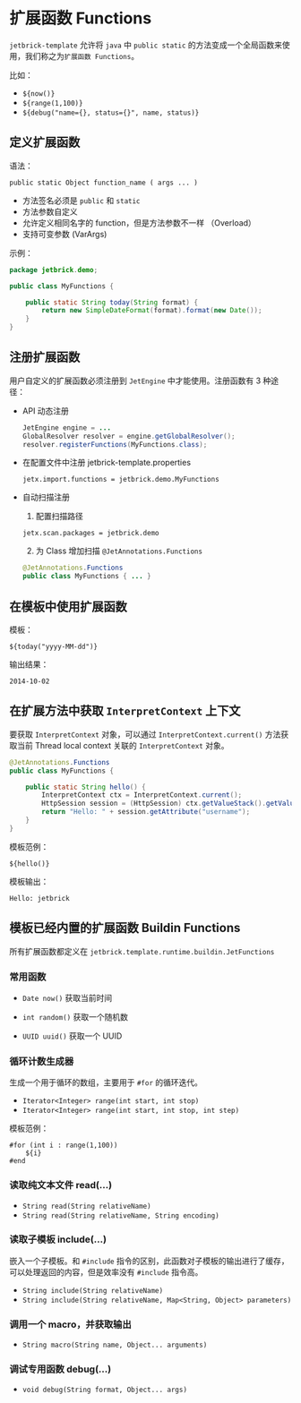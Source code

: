 扩展函数 Functions
================================

`jetbrick-template` 允许将 `java` 中 `public static` 的方法变成一个全局函数来使用，我们称之为`扩展函数 Functions`。

比如：

* `${now()}`
* `${range(1,100)}`
* `${debug("name={}, status={}", name, status)}`


定义扩展函数
---------------------

语法：

```
public static Object function_name ( args ... )
```

* 方法签名必须是 `public` 和 `static`
* 方法参数自定义
* 允许定义相同名字的 function，但是方法参数不一样 （Overload）
* 支持可变参数 (VarArgs)


示例：

```java
package jetbrick.demo;

public class MyFunctions {

    public static String today(String format) {
        return new SimpleDateFormat(format).format(new Date());
    }
}
```


注册扩展函数
--------------------

用户自定义的扩展函数必须注册到 `JetEngine` 中才能使用。注册函数有 3 种途径：

* API 动态注册

    ```java
    JetEngine engine = ...
    GlobalResolver resolver = engine.getGlobalResolver();
    resolver.registerFunctions(MyFunctions.class);
    ```

* 在配置文件中注册 jetbrick-template.properties 

    ```
    jetx.import.functions = jetbrick.demo.MyFunctions
    ```

* 自动扫描注册

    1. 配置扫描路径
    
    ```
    jetx.scan.packages = jetbrick.demo
    ```
    
    2. 为 Class 增加扫描 `@JetAnnotations.Functions`
    
    ```java
    @JetAnnotations.Functions
    public class MyFunctions { ... }
    ```


在模板中使用扩展函数
----------------------

模板：
	
```
${today("yyyy-MM-dd")}
```

输出结果：

```
2014-10-02
```


在扩展方法中获取 `InterpretContext` 上下文
-----------------------------------------------

要获取 `InterpretContext` 对象，可以通过 `InterpretContext.current()` 方法获取当前 Thread local context 关联的 `InterpretContext` 对象。


```java
@JetAnnotations.Functions
public class MyFunctions {

    public static String hello() {
        InterpretContext ctx = InterpretContext.current();
        HttpSession session = (HttpSession) ctx.getValueStack().getValue(JetWebContext.SESSION);
        return "Hello: " + session.getAttribute("username");
    }
}
```

模板范例：

```
${hello()}
```	

模板输出：

```
Hello: jetbrick
```	


模板已经内置的扩展函数 Buildin Functions
---------------------------------------------

所有扩展函数都定义在 `jetbrick.template.runtime.buildin.JetFunctions`

### 常用函数

* `Date now()`
  获取当前时间

* `int random()`
  获取一个随机数

* `UUID uuid()`
  获取一个 UUID


### 循环计数生成器

生成一个用于循环的数组，主要用于 `#for` 的循环迭代。

* `Iterator<Integer> range(int start, int stop)`
* `Iterator<Integer> range(int start, int stop, int step)`

模板范例：

```
#for (int i : range(1,100))
	${i}
#end
```

### 读取纯文本文件 read(...)

* `String read(String relativeName)`
* `String read(String relativeName, String encoding)`

### 读取子模板 include(...)

嵌入一个子模板。和 `#include` 指令的区别，此函数对子模板的输出进行了缓存，可以处理返回的内容，但是效率没有 `#include` 指令高。

* `String include(String relativeName)`
* `String include(String relativeName, Map<String, Object> parameters)`

### 调用一个 macro，并获取输出

* `String macro(String name, Object... arguments)`

### 调试专用函数 debug(...)

* `void debug(String format, Object... args)`

